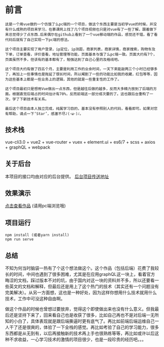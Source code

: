 # 前言

    这是一个用vue做的一个仿饿了么pc端的一个项目，做这个东西主要是当初学vue的时候，并没有什么成熟的项目来学习，在慕课网上找了几个项目视频也只是对vue有了一些了解，跟着做下来总觉得少了点东西.后来偶尔在github上看到了一个vue移动端的作品，感觉还不错，看了看代码后就有了自己实现一下pc端的想法。

    这个项目主要实现了用户登录，ip定位，ip测距，商家列表，商家详情，商家搜索，购物车及下单，订单查看，评价查看，地址管理等功能，页面基本与饿了么pc端一致。页面大约有7个，页面虽然不多，但该有的基本都有了，勉强达到了自己心里的及格线吧。

    这个项目大约有做了四五个月，主要是利用工作的业余时间，一天下来能敲两三个小时已经够多了，再加上一些事情也是拖延了很长时间，所以阉割了一些的功能比如我的收藏，红包等等，因为这些基本上都是一些业务上的逻辑，其他的就是一些重复性的工作了。

    这个项目最初只是想用Vue做出一点东西，但是越往后做的越多，反而大多精力放到了后端的方面。根据直觉后端占的时间估计有70%，反而前端这一部分成次要的了。这也跟后台重构了一次，学了下新技术有关系。

    最后这个项目由本人独立完成，纯属学习目的，基本没有参照别人的代码，看看即可。如果对您有帮助，请点一下‘Star’，感激不尽♪(･ω･)ﾉ。

## 技术栈

vue-cli3.0 + vue2 + vue-router + vuex + element.ui + es6/7 + scss + axios + graphQL + webpack

## 关于后台

本项目的接口均由对应的后台提供。
[后台项目传送地址](https://github.com/xiangzhisuoxin/elm-node)

## 效果演示

[点击查看作品](http://www.xzsxin.cn) (请用pc端浏览哦)

## 项目运行

```
npm install (或者yarn install)
npm run serve
```

## 总结

不知为何当时脑袋一热有了个这个想法做这个。这个作品（包括后端）花费了我较长的时间，中间也遇到了很多困难，尤其是在应用graphQL这一块上，看着官方晦涩的文档，踩过版本不对的坑，由于国内对这一块的资料并不多，所以还要看一些英文的文档和解释，但最后还是用上了这个热门的技术（其实还有一个问题没有完美解决）。从另一方面想，这也是一种好处，因为这样你想用什么技术就用什么技术，工作中可没这种自由啊。

做这个作品的时候也曾想过要放弃，觉得这个即使做出来也没有什么意义。但我最后还是坚持下来了，回来看自己也是收获了很多，比如自己再也不是对后端一无所知的小白了，具体表现就是跟后端撕逼时更有底气了。再比如前端后端运维自己一人干了还是很爽的，体验了一下全栈的感觉。再比如考验了自己的学习能力，很多东西都是从无到有，以后再接触新的技术再上手也很熟练等等，再比如或许以后这种不求收益，一心学习技术的激情的项目很少，也是一段珍贵的经历吧。。。